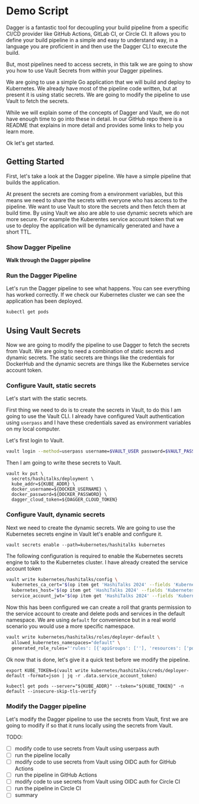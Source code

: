# Demo Script

Dagger is a fantastic tool for decoupling your build pipeline from a specific CI/CD provider
like GitHub Actions, GitLab CI, or Circle CI. It allows you to define your build pipeline in a
simple and easy to understand way, in a language you are proficient in and then use the Dagger 
CLI to execute the build.

But, most pipelines need to access secrets, in this talk we are going to show you how to use
Vault Secrets from within your Dagger pipelines.

We are going to use a simple Go application that we will build and deploy to Kubernetes. We already
have most of the pipeline code written, but at present it is using static secrets. We are going to
modify the pipeline to use Vault to fetch the secrets.

While we will explain some of the concepts of Dagger and Vault, we do not have enough time to go into
these in detail. In our GitHub repo there is a README that explains in more detail and provides
some links to help you learn more.

Ok let's get started.

## Getting Started

First, let's take a look at the Dagger pipeline. We have a simple pipeline that builds the application.

At present the secrets are coming from a environment variables, but this means we need to
share the secrets with everyone who has access to the pipeline. We want to use Vault to store
the secrets and then fetch them at build time. By using Vault we also are able to use dynamic secrets
which are more secure. For example the Kuberentes service account token that we use to deploy the
application will be dynamically generated and have a short TTL.

### Show Dagger Pipeline

**Walk through the Dagger pipeline**

### Run the Dagger Pipeline

Let's run the Dagger pipeline to see what happens. You can see everything has worked correctly.
If we check our Kubernetes cluster we can see the application has been deployed.

```bash
kubectl get pods
```

## Using Vault Secrets

Now we are going to modify the pipeline to use Dagger to fetch the secrets from Vault. We are going
to need a combination of static secrets and dynamic secrets. The static secrets are things like the
credentials for DockerHub and the dynamic secrets are things like the Kubernetes service account token.

### Configure Vault, static secrets

Let's start with the static secrets.

First thing we need to do is to create the secrets in Vault, to do this I am going to use the Vault CLI.
I already have configured Vault authentication using `userpass` and I have these credentials saved as 
environment variables on my local computer.

Let's first login to Vault.

```bash
vault login --method=userpass username=$VAULT_USER password=$VAULT_PASSWORD
```

Then I am going to write these secrets to Vault.

```shell
vault kv put \
  secrets/hashitalks/deployment \
  kube_addr=${KUBE_ADDR} \
  docker_username=${DOCKER_USERNAME} \
  docker_password=${DOCKER_PASSWORD} \
  dagger_cloud_token=${DAGGER_CLOUD_TOKEN}
```

### Configure Vault, dynamic secrets

Next we need to create the dynamic secrets. We are going to use the Kubernetes secrets engine in Vault
let's enable and configure it.

```shell
vault secrets enable --path=kubernetes/hashitalks kubernetes
```

The following configuration is required to enable the Kubernetes secrets engine to talk to the Kubernetes cluster.
I have already created the service account token 

```bash
vault write kubernetes/hashitalks/config \
  kubernetes_ca_cert="$(op item get 'HashiTalks 2024' --fields 'Kubernetes.cluster_ca' | sed 's/"//g')" \
  kubernetes_host="$(op item get 'HashiTalks 2024' --fields 'Kubernetes.host')" \
  service_account_jwt="$(op item get 'HashiTalks 2024' --fields 'Kubernetes.sa_token')"
```


Now this has been configured we can create a roll that grants permission to the service account to
create and delete pods and services in the default namespace. We are using `default` for convenience
but in a real world scenario you would use a more specific namespace.

```bash
vault write kubernetes/hashitalks/roles/deployer-default \
  allowed_kubernetes_namespaces="default" \
  generated_role_rules="'rules': [{'apiGroups': [''], 'resources': ['pods','services'], 'verbs': ['get', 'list', 'create', 'update', 'patch', 'delete']},{'apiGroups': ['apps'], 'resources': ['deployments'], 'verbs': ['get', 'list', 'create', 'update', 'patch', 'delete']}]"
```

Ok now that is done, let's give it a quick test before we modify the pipeline.

```shell
export KUBE_TOKEN=$(vault write kubernetes/hashitalks/creds/deployer-default -format=json | jq -r .data.service_account_token)
```

```shell
kubectl get pods --server="${KUBE_ADDR}" --token="${KUBE_TOKEN}" -n default --insecure-skip-tls-verify
```

### Modify the Dagger pipeline

Let's modify the Dagger pipeline to use the secrets from Vault, first we are going to modify
if so that it runs locally using the secrets from Vault.

TODO: 
- [ ] modify code to use secrets from Vault using userpass auth
- [ ] run the pipeline locally
- [ ] modify code to use secrets from Vault using OIDC auth for GitHub Actions
- [ ] run the pipeline in GitHub Actions
- [ ] modify code to use secrets from Vault using OIDC auth for Circle CI
- [ ] run the pipeline in Circle CI
- [ ] summary
